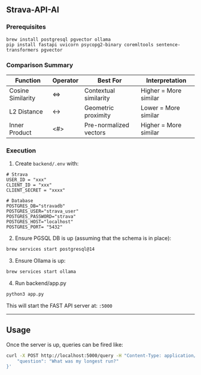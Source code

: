 
## Strava-API-AI


### Prerequisites

```
brew install postgresql pgvector ollama
pip install fastapi uvicorn psycopg2-binary coremltools sentence-transformers pgvector
```


### Comparison Summary
| Function | Operator | Best For  | Interpretation  |
|-----------------|-----------------|-----------------|-----------------|
| Cosine Similarity   | <=> | Contextual similarity  | Higher = More similar  |
| L2 Distance	| <-> |	Geometric proximity |	Lower = More similar |
| Inner Product | <#> |	Pre-normalized vectors | Higher = More similar |



### Execution
1. Create `backend/.env` with:
```properties
# Strava
USER_ID = "xxx"
CLIENT_ID = "xxx"
CLIENT_SECRET = "xxxx"

# Database
POSTGRES_DB="stravadb"
POSTGRES_USER="strava_user"
POSTGRES_PASSWORD="strava"
POSTGRES_HOST="localhost"
POSTGRES_PORT= "5432"
```
2. Ensure PGSQL DB is up (assuming that the schema is in place):
```sh
brew services start postgresql@14
```
3. Ensure Ollama is up:
```sh
brew services start ollama
``` 
4. Run backend/app.py
```sh
python3 app.py
```
This will start the FAST API server at: `:5000`

---
## Usage
Once the server is up, queries can be fired like:
```sh
curl -X POST http://localhost:5000/query -H "Content-Type: application/json" -d '{           
    "question": "What was my longest run?"         
}'
```